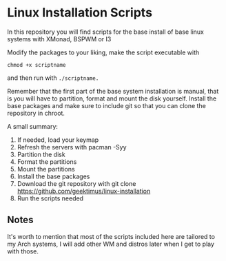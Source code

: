 # Linux Installation Scripts

In this repository you will find scripts for the base install of base linux systems with XMonad, BSPWM or I3

Modify the packages to your liking, make the script executable with 

```
chmod +x scriptname
```

and then run with `./scriptname.`

Remember that the first part of the base system installation is manual, that is you will have to partition, format and mount the disk yourself. Install the base packages and make sure to include git so that you can clone the repository in chroot.

A small summary:

1. If needed, load your keymap
2. Refresh the servers with pacman -Syy
3. Partition the disk
4. Format the partitions
5. Mount the partitions
6. Install the base packages
7. Download the git repository with git clone https://github.com/geektimus/linux-installation
8. Run the scripts needed

## Notes 

It's worth to mention that most of the scripts included here are tailored to my Arch systems, I will add other WM and distros later when I get to play with those.